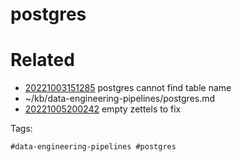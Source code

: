 # postgres

# Related

- [20221003151285](/zet/20221003151285/README.md) postgres cannot find table name
- ~/kb/data-engineering-pipelines/postgres.md
- [20221005200242](/zet/20221005200242/README.md) empty zettels to fix

Tags:

    #data-engineering-pipelines #postgres 

